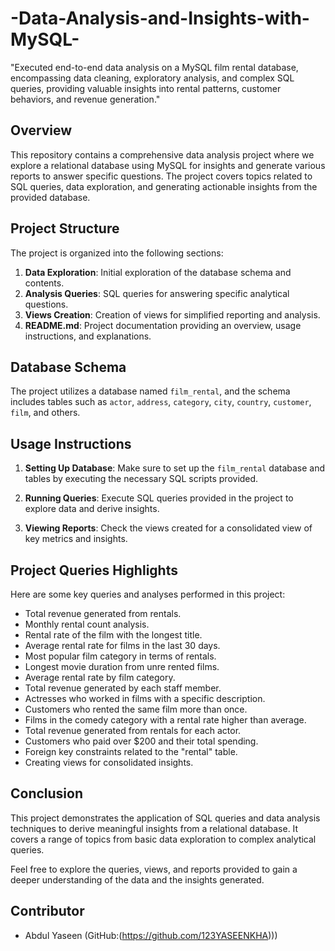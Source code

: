 # -Data-Analysis-and-Insights-with-MySQL-
"Executed end-to-end data analysis on a MySQL film rental database, encompassing data cleaning, exploratory analysis, and complex SQL queries, providing valuable insights into rental patterns, customer behaviors, and revenue generation."


## Overview

This repository contains a comprehensive data analysis project where we explore a relational database using MySQL for insights and generate various reports to answer specific questions. The project covers topics related to SQL queries, data exploration, and generating actionable insights from the provided database.

## Project Structure

The project is organized into the following sections:

1. **Data Exploration**: Initial exploration of the database schema and contents.
2. **Analysis Queries**: SQL queries for answering specific analytical questions.
3. **Views Creation**: Creation of views for simplified reporting and analysis.
4. **README.md**: Project documentation providing an overview, usage instructions, and explanations.

## Database Schema

The project utilizes a database named `film_rental`, and the schema includes tables such as `actor`, `address`, `category`, `city`, `country`, `customer`, `film`, and others.

## Usage Instructions

1. **Setting Up Database**: Make sure to set up the `film_rental` database and tables by executing the necessary SQL scripts provided.

2. **Running Queries**: Execute SQL queries provided in the project to explore data and derive insights.

3. **Viewing Reports**: Check the views created for a consolidated view of key metrics and insights.

## Project Queries Highlights

Here are some key queries and analyses performed in this project:

- Total revenue generated from rentals.
- Monthly rental count analysis.
- Rental rate of the film with the longest title.
- Average rental rate for films in the last 30 days.
- Most popular film category in terms of rentals.
- Longest movie duration from unre rented films.
- Average rental rate by film category.
- Total revenue generated by each staff member.
- Actresses who worked in films with a specific description.
- Customers who rented the same film more than once.
- Films in the comedy category with a rental rate higher than average.
- Total revenue generated from rentals for each actor.
- Customers who paid over $200 and their total spending.
- Foreign key constraints related to the "rental" table.
- Creating views for consolidated insights.

## Conclusion

This project demonstrates the application of SQL queries and data analysis techniques to derive meaningful insights from a relational database. It covers a range of topics from basic data exploration to complex analytical queries.

Feel free to explore the queries, views, and reports provided to gain a deeper understanding of the data and the insights generated.

## Contributor

- Abdul Yaseen (GitHub:(https://github.com/123YASEENKHA)))

